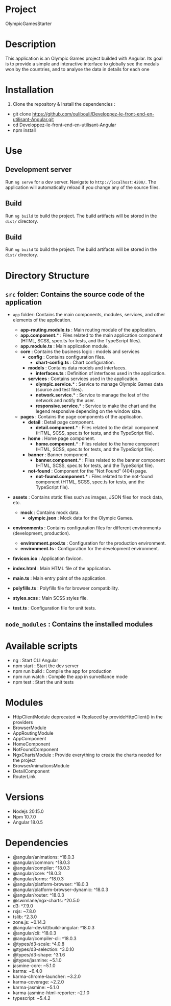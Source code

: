# Project
OlympicGamesStarter

# Description
This application is an Olympic Games project builded with Angular. Its goal is to provide a simple and interactive interface to globally see the medals won by the countries, and to analyse the data in details for each one


# Installation
1. Clone the repository & Install the dependencies : 
- git clone https://github.com/oulibouli/Developpez-le-front-end-en-utilisant-Angular.git 
- cd Developpez-le-front-end-en-utilisant-Angular 
- npm install

# Use
## Development server

Run `ng serve` for a dev server. Navigate to `http://localhost:4200/`. The application will automatically reload if you change any of the source files.

## Build

Run `ng build` to build the project. The build artifacts will be stored in the `dist/` directory.

## Build

Run `ng build` to build the project. The build artifacts will be stored in the `dist/` directory.

# Directory Structure

## `src` folder: Contains the source code of the application

- `app` folder: Contains the main components, modules, services, and other elements of the application.
  - **app-routing.module.ts** : Main routing module of the application.
  - **app.component.*** : Files related to the main application component (HTML, SCSS, spec.ts for tests, and the TypeScript files).
  - **app.module.ts** : Main application module.
  - **core** :  Contains the business logic : models and services
    - **config** : Contains configuration files.
      - **chart-config.ts** : Chart configuration.
    - **models** : Contains data models and interfaces.
      - **interfaces.ts** : Definition of interfaces used in the application.
    - **services** : Contains services used in the application.
      - **olympic.service.*** : Service to manage Olympic Games data (source and test files).
      - **network.service.*** : Service to manage the lost of the network and notify the user.
      - **responsive.service.*** : Service to make the chart and the legend responsive depending on the window size.
  - **pages** : Contains the page components of the application.
    - **detail** : Detail page component.
      - **detail.component.*** : Files related to the detail component (HTML, SCSS, spec.ts for tests, and the TypeScript file).
    - **home** : Home page component.
      - **home.component.*** : Files related to the home component (HTML, SCSS, spec.ts for tests, and the TypeScript file).
    - **banner** : Banner component.
      - **banner.component.*** : Files related to the banner component (HTML, SCSS, spec.ts for tests, and the TypeScript file).
    - **not-found** : Component for the "Not Found" (404) page.
      - **not-found.component.*** : Files related to the not-found component (HTML, SCSS, spec.ts for tests, and the TypeScript file).

- **assets** : Contains static files such as images, JSON files for mock data, etc.
  - **mock** : Contains mock data.
    - **olympic.json** : Mock data for the Olympic Games.

- **environments** : Contains configuration files for different environments (development, production).
  - **environment.prod.ts** : Configuration for the production environment.
  - **environment.ts** : Configuration for the development environment.

- **favicon.ico** : Application favicon.
- **index.html** : Main HTML file of the application.
- **main.ts** : Main entry point of the application.
- **polyfills.ts** : Polyfills file for browser compatibility.
- **styles.scss** : Main SCSS styles file.
- **test.ts** : Configuration file for unit tests.

## `node_modules` : Contains the installed modules

# Available scripts
- ng : Start CLI Angular
- npm start : Start the dev server
- npm run build : Compile the app for production
- npm run  watch : Compile the app in surveillance mode
- npm test : Start the unit tests

# Modules

- HttpClientModule deprecated => Replaced by provideHttpClient() in the providers
- BrowserModule
- AppRoutingModule
- AppComponent
- HomeComponent
- NotFoundComponent
- NgxChartsModule : Provide everything to create the charts needed for the project
- BrowserAnimationsModule
- DetailComponent
- RouterLink

# Versions
* Nodejs 20.15.0
* Npm 10.7.0
* Angular 18.0.5

# Dependencies
* @angular/animations: ^18.0.3
* @angular/common: ^18.0.3
* @angular/compiler: ^18.0.3
* @angular/core: ^18.0.3
* @angular/forms: ^18.0.3
* @angular/platform-browser: ^18.0.3
* @angular/platform-browser-dynamic: ^18.0.3
* @angular/router: ^18.0.3
* @swimlane/ngx-charts: ^20.5.0
* d3: ^7.9.0
* rxjs: ~7.8.0
* tslib: ^2.3.0
* zone.js: ~0.14.3
* @angular-devkit/build-angular: ^18.0.3
* @angular/cli: ^18.0.3
* @angular/compiler-cli: ^18.0.3
* @types/d3-scale: ^4.0.8
* @types/d3-selection: ^3.0.10
* @types/d3-shape: ^3.1.6
* @types/jasmine: ~5.1.0
* jasmine-core: ~5.1.0
* karma: ~6.4.0
* karma-chrome-launcher: ~3.2.0
* karma-coverage: ~2.2.0
* karma-jasmine: ~5.1.0
* karma-jasmine-html-reporter: ~2.1.0
* typescript: ~5.4.2